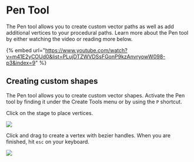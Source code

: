 # Pen Tool

The Pen tool allows you to create custom vector paths as well as add additional vertices to your procedural paths. Learn more about the Pen tool by either watching the video or reading more below.

{% embed url="https://www.youtube.com/watch?v=m41E2yCOUd0&list=PLujDTZWVDSsFGonP9kzAnvryowW098-p3&index=9" %}

## Creating **custom shapes**

The Pen tool allows you to create custom vector shapes. Activate the Pen tool by finding it under the Create Tools menu or by using the `P` shortcut.&#x20;

Click on the stage to place vertices.

![](<../../../.gitbook/assets/pen-tool-create (1) (1).gif>)

Click and drag to create a vertex with bezier handles. When you are finished, hit `esc` on your keyboard.

![](<../../../.gitbook/assets/pen-tool-create-handless (1) (1) (1).gif>)
